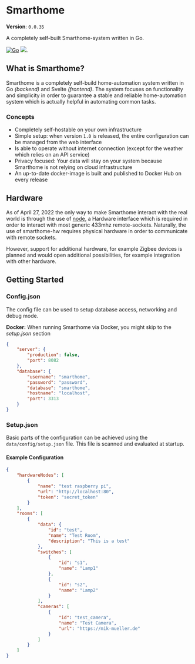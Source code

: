# Smarthome
**Version**: `0.0.35`

A completely self-built Smarthome-system written in Go.

[![Go](https://github.com/smarthome-go/smarthome/actions/workflows/go.yml/badge.svg)](https://github.com/smarthome-go/smarthome/actions/workflows/go.yml)
[![](https://tokei.rs/b1/github/smarthome-go/smarthome?category=code)](https://github.com/smarthome-go/smarthome).

## What is Smarthome?
Smarthome is a completely self-build home-automation system written in Go *(backend)* and Svelte *(frontend)*.
The system focuses on functionality and simplicity in order to guarantee a stable and reliable home-automation system which is actually helpful in automating common tasks.

### Concepts
- Completely self-hostable on your own infrastructure
- Simple setup: when version `1.0` is released, the entire configuration can be managed from the web interface
- Is able to operate without internet connection (except for the weather which relies on an API service)
- Privacy focused: Your data will stay on your system because Smarthome is not relying on cloud infrastructure
- An up-to-date docker-image is built and published to Docker Hub on every release 

## Hardware
As of April 27, 2022 the only way to make Smarthome interact with the real world is through the use of [node](https://github.com/smarthome-go/node), a Hardware interface which is required in order to interact with most generic 433mhz remote-sockets.
Naturally, the use of smarthome-hw requires physical hardware in order to communicate with remote sockets.

However, support for additional hardware, for example Zigbee devices is planned and would open additional possibilities, for example integration with other hardware.

## Getting Started
### Config.json
The config file can be used to setup database access, networking and debug mode.

**Docker:**
When running Smarthome via Docker, you might skip to the *setup.json* section 
```json
{
    "server": {
        "production": false,
        "port": 8082
    },
    "database": {
        "username": "smarthome",
        "password": "password",
        "database": "smarthome",
        "hostname": "localhost",
        "port": 3313
    }
}
```

### Setup.json
Basic parts of the configuration can be achieved using the `data/config/setup.json` file.
This file is scanned and evaluated at startup.

#### Example Configuration

```json
{
    "hardwareNodes": [
        {
            "name": "test raspberry pi",
            "url": "http://localhost:80",
            "token": "secret_token"
        }
    ],
    "rooms": [
        {
            "data": {
                "id": "test",
                "name": "Test Room",
                "description": "This is a test"
            },
            "switches": [
                {
                    "id": "s1",
                    "name": "Lamp1"
                },
                {
                    "id": "s2",
                    "name": "Lamp2"
                }
            ],
            "cameras": [
                {
                    "id": "test_camera",
                    "name": "Test Camera",
                    "url": "https://mik-mueller.de"
                }
            ]
        }
    ]
}
```
 